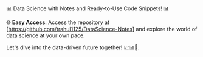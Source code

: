 📊 Data Science with Notes and Ready-to-Use Code Snippets! 📊

🌐 **Easy Access**: Access the repository at [https://github.com/trahul1125/DataScience-Notes] and explore the world of data science at your own pace. 

Let's dive into the data-driven future together! 📈📊🔬.

